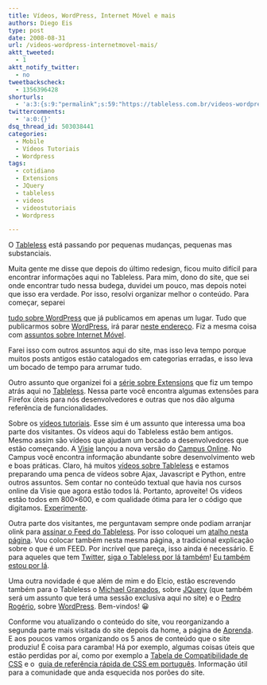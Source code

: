```yaml
---
title: Vídeos, WordPress, Internet Móvel e mais
authors: Diego Eis
type: post
date: 2008-08-31
url: /videos-wordpress-internetmovel-mais/
aktt_tweeted:
  - 1
aktt_notify_twitter:
  - no
tweetbackscheck:
  - 1356396428
shorturls:
  - 'a:3:{s:9:"permalink";s:59:"https://tableless.com.br/videos-wordpress-internetmovel-mais";s:7:"tinyurl";s:26:"https://tinyurl.com/3mzdq8j";s:4:"isgd";s:19:"https://is.gd/MV4dZl";}'
twittercomments:
  - 'a:0:{}'
dsq_thread_id: 503038441
categories:
  - Mobile
  - Vídeos Tutoriais
  - Wordpress
tags:
  - cotidiano
  - Extensions
  - JQuery
  - tableless
  - videos
  - videostutoriais
  - Wordpress

---
```

O [Tableless][1] está passando por pequenas mudanças, pequenas mas substanciais.

Muita gente me disse que depois do último redesign, ficou muito difícil para encontrar informações aqui no Tableless. Para mim, dono do site, que sei onde encontrar tudo nessa budega, duvidei um pouco, mas depois notei que isso era verdade. Por isso, resolvi organizar melhor o conteúdo.<!--more--> Para começar, separei 

[tudo sobre WordPress][2] que já publicamos em apenas um lugar. Tudo que publicarmos sobre [WordPress][3], irá parar [neste endereço][4]. Fiz a mesma coisa com [assuntos sobre Internet Móvel][5].
  
Farei isso com outros assuntos aqui do site, mas isso leva tempo porque muitos posts antigos estão catalogados em categorias erradas, e isso leva um bocado de tempo para arrumar tudo.

Outro assunto que organizei foi a [série sobre Extensions][6] que fiz um tempo atrás aqui no [Tableless][7]. Nessa parte você encontra algumas extensões para Firefox úteis para nós desenvolvedores e outras que nos dão alguma referência de funcionalidades.

Sobre os [vídeos tutoriais][8]. Esse sim é um assunto que interessa uma boa parte dos visitantes. Os vídeos aqui do Tableless estão bem antigos. Mesmo assim são vídeos que ajudam um bocado a desenvolvedores que estão começando. A [Visie][9] lançou a nova versão do [Campus Online][10]. No Campus você encontra informação abundante sobre desenvolvimento web e boas práticas. Claro, há muitos [vídeos sobre Tableless][11] e estamos preparando uma penca de vídeos sobre Ajax, Javascript e Python, entre outros assuntos. Sem contar no conteúdo textual que havia nos cursos online da Visie que agora estão todos lá. Portanto, aproveite! Os vídeos estão todos em 800&#215;600, e com qualidade ótima para ler o código que digitamos. [Experimente][12].

Outra parte dos visitantes, me perguntavam sempre onde podiam arranjar olink para [assinar o Feed do Tableless][13]. Por isso coloquei um [atalho nesta página][14]. Vou colocar também nesta mesma página, a tradicional explicação sobre o que é um FEED. Por incrível que pareça, isso ainda é necessário. E para aqueles que tem [Twitter][15], [siga o Tableless por lá também][16]! [Eu também estou por lá][17].

Uma outra novidade é que além de mim e do Elcio, estão escrevendo também para o Tableless o [Michael Granados][18], sobre [JQuery][19] (que também será um assunto que terá uma sessão exclusiva aqui no site) e o [Pedro Rogério][20], sobre [WordPress][21]. Bem-vindos! 😀

Conforme vou atualizando o conteúdo do site, vou reorganizando a segunda parte mais visitada do site depois da home, a página de [Aprenda][22]. E aos poucos vamos organizando os 5 anos de conteúdo que o site produziu! É coisa para caramba! Há por exemplo, algumas coisas úteis que estão perdidas por aí, como por exemplo a [Tabela de Compatibilidade de CSS][23] e o  [guia de referência rápida de CSS em português][24]. Informação útil para a comunidade que anda esquecida nos porões do site.

 [1]: https://tableless.com.br/ "Informações sobre tableless e boas práticas de desenvolvimento"
 [2]: https://tableless.com.br/wordpress/ "Tutoriais e Informações sobre WordPress"
 [3]: https://wordpress.org/
 [4]: https://tableless.com.br/wordpress "Tutoriais e artigos sobre WordPress"
 [5]: https://tableless.com.br/internet-movel "Tudo sobre Internet Móvel"
 [6]: https://tableless.com.br/extensoes-do-firefox "Comentários e sugestões de Extensions de desenvolvimento web para Firefox"
 [7]: https://tableless.com.br/ "Fonte de informação sobre Desenvolvimento Web"
 [8]: https://campus.visie.com.br/ "Vídeos tutoriais sobre Tableless"
 [9]: https://visie.com.br/treinamentos/ "Curso de Ajax, Tableless e desenvolvimento web"
 [10]: https://campus.visie.com.br/ "Vídeos sobre Tableless e desenvolvimento web"
 [11]: https://campus.visie.com.br/
 [12]: https://campus.visie.com.br/campus/cadastrese "Cadastre-se grátis!"
 [13]: https://tableless.com.br/assine/ "Feed do Tableless"
 [14]: https://tableless.com.br/assine/
 [15]: https://twitter.com/
 [16]: https://twitter.com/tableless/ "Twitter sobre Tableless"
 [17]: https://twitter.com/diegoeis/
 [18]: https://dgmike.wordpress.com/ "Michael Granados - DGMike"
 [19]: https://tableless.com.br/jquery "Informações e tutoriais sobre JQuery"
 [20]: https://www.pinceladasdaweb.com.br/blog/ "Pedro Rogério - Pinceladas da Web"
 [21]: https://tableless.com.br/wordpress/
 [22]: https://tableless.com.br/aprenda
 [23]: https://tableless.com.br/compatibilidadecss/ "Tabela de compatibilidade de CSS e Browsers"
 [24]: https://raw.githubusercontent.com/diegoeis/tableless-static-images/master/2007/05/referenciacss.pdf "Guia de referência rápida de CSS"